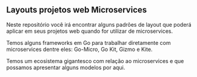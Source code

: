 ## Layouts projetos web Microservices

Neste repositório você irá encontrar alguns padrões de layout que poderá aplicar em seus projetos web quando for utilizar de microservices. 

Temos alguns frameworks em Go para trabalhar diretamente com microservices dentre eles: Go-Micro, Go Kit, Gizmo e Kite.

Temos um ecosistema gigantesco com relação ao microservices e que possamos apresentar alguns modelos por aqui.



